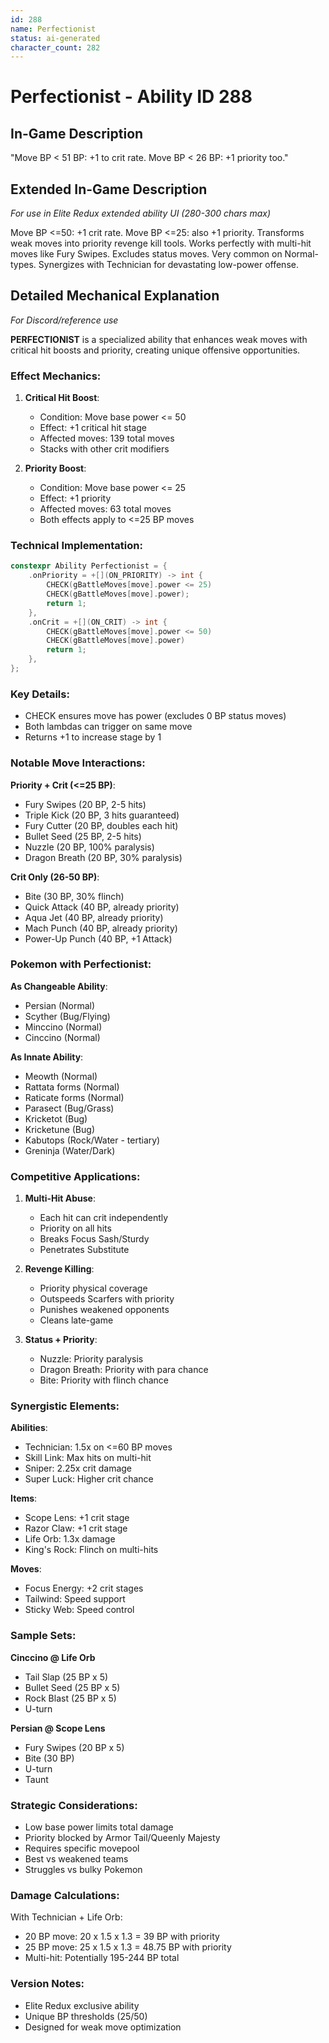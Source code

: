 ```yaml
---
id: 288
name: Perfectionist
status: ai-generated
character_count: 282
---
```


# Perfectionist - Ability ID 288

## In-Game Description
"Move BP < 51 BP: +1 to crit rate. Move BP < 26 BP: +1 priority too."

## Extended In-Game Description
*For use in Elite Redux extended ability UI (280-300 chars max)*

Move BP <=50: +1 crit rate. Move BP <=25: also +1 priority. Transforms weak moves into priority revenge kill tools. Works perfectly with multi-hit moves like Fury Swipes. Excludes status moves. Very common on Normal-types. Synergizes with Technician for devastating low-power offense.

## Detailed Mechanical Explanation
*For Discord/reference use*

**PERFECTIONIST** is a specialized ability that enhances weak moves with critical hit boosts and priority, creating unique offensive opportunities.

### Effect Mechanics:
1. **Critical Hit Boost**:
   - Condition: Move base power <= 50
   - Effect: +1 critical hit stage
   - Affected moves: 139 total moves
   - Stacks with other crit modifiers

2. **Priority Boost**:
   - Condition: Move base power <= 25
   - Effect: +1 priority
   - Affected moves: 63 total moves
   - Both effects apply to <=25 BP moves

### Technical Implementation:
```cpp
constexpr Ability Perfectionist = {
    .onPriority = +[](ON_PRIORITY) -> int {
        CHECK(gBattleMoves[move].power <= 25)
        CHECK(gBattleMoves[move].power);
        return 1;
    },
    .onCrit = +[](ON_CRIT) -> int {
        CHECK(gBattleMoves[move].power <= 50)
        CHECK(gBattleMoves[move].power)
        return 1;
    },
};
```

### Key Details:
- CHECK ensures move has power (excludes 0 BP status moves)
- Both lambdas can trigger on same move
- Returns +1 to increase stage by 1

### Notable Move Interactions:

**Priority + Crit (<=25 BP)**:
- Fury Swipes (20 BP, 2-5 hits)
- Triple Kick (20 BP, 3 hits guaranteed)
- Fury Cutter (20 BP, doubles each hit)
- Bullet Seed (25 BP, 2-5 hits)
- Nuzzle (20 BP, 100% paralysis)
- Dragon Breath (20 BP, 30% paralysis)

**Crit Only (26-50 BP)**:
- Bite (30 BP, 30% flinch)
- Quick Attack (40 BP, already priority)
- Aqua Jet (40 BP, already priority)
- Mach Punch (40 BP, already priority)
- Power-Up Punch (40 BP, +1 Attack)

### Pokemon with Perfectionist:

**As Changeable Ability**:
- Persian (Normal)
- Scyther (Bug/Flying)
- Minccino (Normal)
- Cinccino (Normal)

**As Innate Ability**:
- Meowth (Normal)
- Rattata forms (Normal)
- Raticate forms (Normal)
- Parasect (Bug/Grass)
- Kricketot (Bug)
- Kricketune (Bug)
- Kabutops (Rock/Water - tertiary)
- Greninja (Water/Dark)

### Competitive Applications:

1. **Multi-Hit Abuse**:
   - Each hit can crit independently
   - Priority on all hits
   - Breaks Focus Sash/Sturdy
   - Penetrates Substitute

2. **Revenge Killing**:
   - Priority physical coverage
   - Outspeeds Scarfers with priority
   - Punishes weakened opponents
   - Cleans late-game

3. **Status + Priority**:
   - Nuzzle: Priority paralysis
   - Dragon Breath: Priority with para chance
   - Bite: Priority with flinch chance

### Synergistic Elements:

**Abilities**:
- Technician: 1.5x on <=60 BP moves
- Skill Link: Max hits on multi-hit
- Sniper: 2.25x crit damage
- Super Luck: Higher crit chance

**Items**:
- Scope Lens: +1 crit stage
- Razor Claw: +1 crit stage
- Life Orb: 1.3x damage
- King's Rock: Flinch on multi-hits

**Moves**:
- Focus Energy: +2 crit stages
- Tailwind: Speed support
- Sticky Web: Speed control

### Sample Sets:

**Cinccino @ Life Orb**
- Tail Slap (25 BP x 5)
- Bullet Seed (25 BP x 5)
- Rock Blast (25 BP x 5)
- U-turn

**Persian @ Scope Lens**
- Fury Swipes (20 BP x 5)
- Bite (30 BP)
- U-turn
- Taunt

### Strategic Considerations:
- Low base power limits total damage
- Priority blocked by Armor Tail/Queenly Majesty
- Requires specific movepool
- Best vs weakened teams
- Struggles vs bulky Pokemon

### Damage Calculations:
With Technician + Life Orb:
- 20 BP move: 20 x 1.5 x 1.3 = 39 BP with priority
- 25 BP move: 25 x 1.5 x 1.3 = 48.75 BP with priority
- Multi-hit: Potentially 195-244 BP total

### Version Notes:
- Elite Redux exclusive ability
- Unique BP thresholds (25/50)
- Designed for weak move optimization